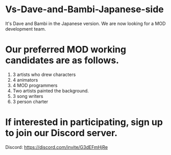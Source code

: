 # Vs-Dave-and-Bambi-Japanese-side
It's Dave and Bambi in the Japanese version. We are now looking for a MOD development team.

# Our preferred MOD working candidates are as follows.

1. 3 artists who drew characters
2. 4 animators
3. 4 MOD programmers
4. Two artists painted the background.
5. 3 song writers
6. 3 person charter

# If interested in participating, sign up to join our Discord server.

Discord: https://discord.com/invite/G3dEFmHjRe
